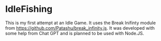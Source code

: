 # IdleFishing

This is my first attempt at an Idle Game. It uses the Break Inifinty module from https://github.com/Patashu/break_infinity.js.
It was developed with some help from Chat GPT and is planned to be used with Node.JS.
